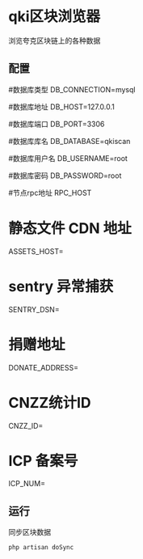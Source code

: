 # qki区块浏览器
浏览夸克区块链上的各种数据

## 配置
#数据库类型
DB_CONNECTION=mysql  

#数据库地址
DB_HOST=127.0.0.1 

#数据库端口
DB_PORT=3306 

#数据库库名
DB_DATABASE=qkiscan 

#数据库用户名
DB_USERNAME=root 

#数据库密码
DB_PASSWORD=root

#节点rpc地址
RPC_HOST 

# 静态文件 CDN 地址
ASSETS_HOST=

# sentry 异常捕获
SENTRY_DSN=

# 捐赠地址
DONATE_ADDRESS=

# CNZZ统计ID
CNZZ_ID=

# ICP 备案号
ICP_NUM=

## 运行
同步区块数据
```
php artisan doSync
```